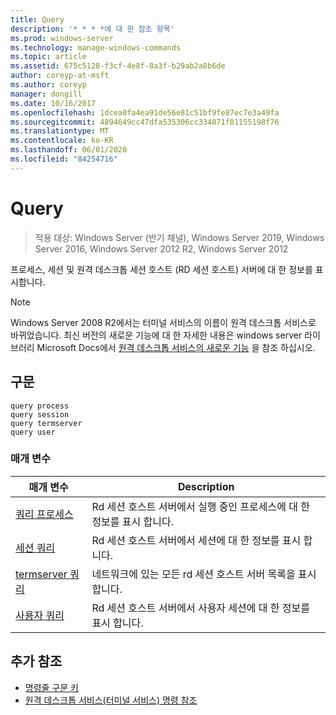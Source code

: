 ```yaml
---
title: Query
description: '* * * *에 대 한 참조 항목'
ms.prod: windows-server
ms.technology: manage-windows-commands
ms.topic: article
ms.assetid: 675c5128-f3cf-4e8f-8a3f-b29ab2a8b6de
author: coreyp-at-msft
ms.author: coreyp
manager: dongill
ms.date: 10/16/2017
ms.openlocfilehash: 1dcea0fa4ea91de56e81c51bf9fe87ec7e3a49fa
ms.sourcegitcommit: 4894649cc47dfa535306cc334871f81155198f76
ms.translationtype: MT
ms.contentlocale: ko-KR
ms.lasthandoff: 06/01/2020
ms.locfileid: "84254716"
---
```

# <a name="query"></a>Query

> 적용 대상: Windows Server (반기 채널), Windows Server 2019, Windows Server 2016, Windows Server 2012 R2, Windows Server 2012

프로세스, 세션 및 원격 데스크톱 세션 호스트 (RD 세션 호스트) 서버에 대 한 정보를 표시합니다.

> [!NOTE]
> Windows Server 2008 R2에서는 터미널 서비스의 이름이 원격 데스크톱 서비스로 바뀌었습니다. 최신 버전의 새로운 기능에 대 한 자세한 내용은 windows server 라이브러리 Microsoft Docs에서 [원격 데스크톱 서비스의 새로운 기능](https://docs.microsoft.com/previous-versions/windows/it-pro/windows-server-2012-R2-and-2012/dn283323(v=ws.11)) 을 참조 하십시오.

## <a name="syntax"></a>구문

```
query process
query session
query termserver
query user
```

### <a name="parameters"></a>매개 변수

|매개 변수|Description|
|-------|--------|
|[쿼리 프로세스](query-process.md)|Rd 세션 호스트 서버에서 실행 중인 프로세스에 대 한 정보를 표시 합니다.|
|[세션 쿼리](query-session.md)|Rd 세션 호스트 서버에서 세션에 대 한 정보를 표시 합니다.|
|[termserver 쿼리](query-termserver.md)|네트워크에 있는 모든 rd 세션 호스트 서버 목록을 표시 합니다.|
|[사용자 쿼리](query-user.md)|Rd 세션 호스트 서버에서 사용자 세션에 대 한 정보를 표시 합니다.|

## <a name="additional-references"></a>추가 참조

- [명령줄 구문 키](command-line-syntax-key.md)
- [원격 데스크톱 서비스(터미널 서비스) 명령 참조](remote-desktop-services-terminal-services-command-reference.md)
